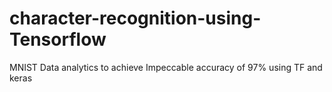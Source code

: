 # character-recognition-using-Tensorflow
MNIST Data analytics to achieve Impeccable accuracy of 97% using TF and keras
